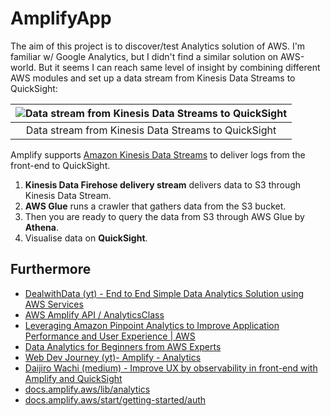 # AmplifyApp

The aim of this project is to discover/test Analytics solution of AWS. I'm familiar w/ Google Analytics, but I didn't find a similar solution on AWS-world. But it seems I can reach same level of insight by combining different AWS modules and set up a data stream from Kinesis Data Streams to QuickSight:

| ![Data stream from Kinesis Data Streams to QuickSight](https://miro.medium.com/max/1356/1*ErLceGXkOFoeSoWOVXQoeQ.png) |
| :-------------------------------------------------------------------------------------------------------------------: |
|                                  Data stream from Kinesis Data Streams to QuickSight                                  |

Amplify supports [Amazon Kinesis Data Streams](https://aws.amazon.com/kinesis/data-streams/) to deliver logs from the front-end to QuickSight.

1. **Kinesis Data Firehose delivery stream** delivers data to S3 through Kinesis Data Stream.
1. **AWS Glue** runs a crawler that gathers data from the S3 bucket.
1. Then you are ready to query the data from S3 through AWS Glue by **Athena**.
1. Visualise data on **QuickSight**.

## Furthermore

- [DealwithData (yt) - End to End Simple Data Analytics Solution using AWS Services](https://www.youtube.com/watch?v=v1qdXQXMp2A)
- [AWS Amplify API / AnalyticsClass](https://aws-amplify.github.io/amplify-js/api/classes/analyticsclass.html)
- [Leveraging Amazon Pinpoint Analytics to Improve Application Performance and User Experience | AWS](https://www.youtube.com/watch?v=fSDQx5ardmI)
- [Data Analytics for Beginners from AWS Experts](https://www.youtube.com/watch?v=IofpKxNRnAE)
- [Web Dev Journey (yt)- Amplify - Analytics](https://www.youtube.com/watch?v=61vlNE4JeaM)
- [Daijiro Wachi (medium) - Improve UX by observability in front-end with Amplify and QuickSight](https://watilde.medium.com/improve-ux-by-observability-in-front-end-with-amplify-and-quicksight-e7083ec1913b)
- [docs.amplify.aws/lib/analytics](https://docs.amplify.aws/lib/analytics/getting-started/q/platform/js/)
- [docs.amplify.aws/start/getting-started/auth](https://docs.amplify.aws/start/getting-started/auth/q/integration/angular/)
